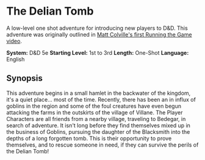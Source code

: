 # The Delian Tomb

A low-level one shot adventure for introducing new players to D&D. This adventure was originally outlined in [Matt Colville's first Running the Game video](https://www.youtube.com/watch?v=zTD2RZz6mlo).

**System:** D&D 5e
**Starting Level:** 1st to 3rd
**Length:** One-Shot
**Language:** English

## Synopsis

This adventure begins in a small hamlet in the backwater of the kingdom, it's a quiet place... most of the time. Recently, there has been an in influx of goblins in the region and some of the foul creatures have even begun attacking the farms in the outskirts of the village of Villane. The Player Characters are all friends from a nearby village, traveling to Bedegar, in search of adventure. It isn't long before they find themselves mixed up in the business of Goblins, pursuing the daughter of the Blacksmith into the depths of a long forgotten tomb. This is their opportunity to prove themselves, and to rescue someone in need, if they can survive the perils of the Delian Tomb!
